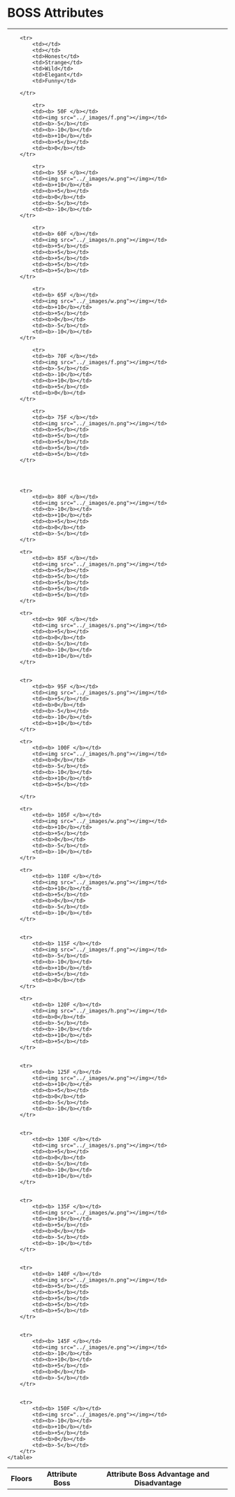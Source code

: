 # BOSS Attributes
---

<table>
		<tr>
			<th>Floors</th>
			<th>Attribute Boss</th>
			<th colspan="5">Attribute Boss Advantage and Disadvantage</th>
			
		<tr>
			<td></td>
			<td></td>
			<td>Honest</td>
			<td>Strange</td>
			<td>Wild</td>
			<td>Elegant</td>
			<td>Funny</td>
			
		</tr>	
		
			<tr>
			<td><b> 50F </b></td>
			<td><img src="../_images/f.png"></img></td>
			<td><b>-5</b></td>
			<td><b>-10</b></td>
			<td><b>+10</b></td>
			<td><b>+5</b></td>
			<td><b>0</b></td>
		</tr>
		
			<tr>
			<td><b> 55F </b></td>
			<td><img src="../_images/w.png"></img></td>
			<td><b>+10</b></td>
			<td><b>+5</b></td>
			<td><b>0</b></td>
			<td><b>-5</b></td>
			<td><b>-10</b></td>
		</tr>
		
			<tr>
			<td><b> 60F </b></td>
			<td><img src="../_images/n.png"></img></td>
			<td><b>+5</b></td>
			<td><b>+5</b></td>
			<td><b>+5</b></td>
			<td><b>+5</b></td>
			<td><b>+5</b></td>
		</tr>
		
			<tr>
			<td><b> 65F </b></td>
			<td><img src="../_images/w.png"></img></td>
			<td><b>+10</b></td>
			<td><b>+5</b></td>
			<td><b>0</b></td>
			<td><b>-5</b></td>
			<td><b>-10</b></td>
		</tr>
		
			<tr>
			<td><b> 70F </b></td>
			<td><img src="../_images/f.png"></img></td>
			<td><b>-5</b></td>
			<td><b>-10</b></td>
			<td><b>+10</b></td>
			<td><b>+5</b></td>
			<td><b>0</b></td>
		</tr>
		
			<tr>
			<td><b> 75F </b></td>
			<td><img src="../_images/n.png"></img></td>
			<td><b>+5</b></td>
			<td><b>+5</b></td>
			<td><b>+5</b></td>
			<td><b>+5</b></td>
			<td><b>+5</b></td>
		</tr>
		
		
		
		
		<tr>
			<td><b> 80F </b></td>
			<td><img src="../_images/e.png"></img></td>
			<td><b>-10</b></td>
			<td><b>+10</b></td>
			<td><b>+5</b></td>
			<td><b>0</b></td>
			<td><b>-5</b></td>
		</tr>	
		
		<tr>
			<td><b> 85F </b></td>
			<td><img src="../_images/n.png"></img></td>
			<td><b>+5</b></td>
			<td><b>+5</b></td>
			<td><b>+5</b></td>
			<td><b>+5</b></td>
			<td><b>+5</b></td>
		</tr>	
		
		<tr>
			<td><b> 90F </b></td>
			<td><img src="../_images/s.png"></img></td>
			<td><b>+5</b></td>
			<td><b>0</b></td>
			<td><b>-5</b></td>
			<td><b>-10</b></td>
			<td><b>+10</b></td>
		</tr>	
		
		
		<tr>
			<td><b> 95F </b></td>
			<td><img src="../_images/s.png"></img></td>
			<td><b>+5</b></td>
			<td><b>0</b></td>
			<td><b>-5</b></td>
			<td><b>-10</b></td>
			<td><b>+10</b></td>
		</tr>	
		
		<tr>
			<td><b> 100F </b></td>
			<td><img src="../_images/h.png"></img></td>
			<td><b>0</b></td>
			<td><b>-5</b></td>
			<td><b>-10</b></td>
			<td><b>+10</b></td>
			<td><b>+5</b></td>
			
		</tr>	
		
		<tr>
			<td><b> 105F </b></td>
			<td><img src="../_images/w.png"></img></td>
			<td><b>+10</b></td>
			<td><b>+5</b></td>
			<td><b>0</b></td>
			<td><b>-5</b></td>
			<td><b>-10</b></td>
		</tr>	
		
		<tr>
			<td><b> 110F </b></td>
			<td><img src="../_images/w.png"></img></td>
			<td><b>+10</b></td>
			<td><b>+5</b></td>
			<td><b>0</b></td>
			<td><b>-5</b></td>
			<td><b>-10</b></td>
		</tr>	
		
		
		<tr>
			<td><b> 115F </b></td>
			<td><img src="../_images/f.png"></img></td>
			<td><b>-5</b></td>
			<td><b>-10</b></td>
			<td><b>+10</b></td>
			<td><b>+5</b></td>
			<td><b>0</b></td>
		</tr>	
		
		<tr>
			<td><b> 120F </b></td>
			<td><img src="../_images/h.png"></img></td>
			<td><b>0</b></td>
			<td><b>-5</b></td>
			<td><b>-10</b></td>
			<td><b>+10</b></td>
			<td><b>+5</b></td>
		</tr>	
		
		
		<tr>
			<td><b> 125F </b></td>
			<td><img src="../_images/w.png"></img></td>
			<td><b>+10</b></td>
			<td><b>+5</b></td>
			<td><b>0</b></td>
			<td><b>-5</b></td>
			<td><b>-10</b></td>
		</tr>	
		
		
		<tr>
			<td><b> 130F </b></td>
			<td><img src="../_images/s.png"></img></td>
			<td><b>+5</b></td>
			<td><b>0</b></td>
			<td><b>-5</b></td>
			<td><b>-10</b></td>
			<td><b>+10</b></td>
		</tr>	
		
		
		<tr>
			<td><b> 135F </b></td>
			<td><img src="../_images/w.png"></img></td>
			<td><b>+10</b></td>
			<td><b>+5</b></td>
			<td><b>0</b></td>
			<td><b>-5</b></td>
			<td><b>-10</b></td>
		</tr>	
		
		
		<tr>
			<td><b> 140F </b></td>
			<td><img src="../_images/n.png"></img></td>
			<td><b>+5</b></td>
			<td><b>+5</b></td>
			<td><b>+5</b></td>
			<td><b>+5</b></td>
			<td><b>+5</b></td>
		</tr>	
		
		
		<tr>
			<td><b> 145F </b></td>
			<td><img src="../_images/e.png"></img></td>
			<td><b>-10</b></td>
			<td><b>+10</b></td>
			<td><b>+5</b></td>
			<td><b>0</b></td>
			<td><b>-5</b></td>
		</tr>	
		
		
		<tr>
			<td><b> 150F </b></td>
			<td><img src="../_images/e.png"></img></td>
			<td><b>-10</b></td>
			<td><b>+10</b></td>
			<td><b>+5</b></td>
			<td><b>0</b></td>
			<td><b>-5</b></td>
		</tr>	
	</table>